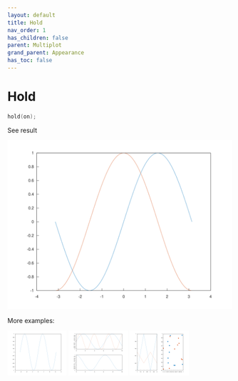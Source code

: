 ```yaml
---
layout: default
title: Hold
nav_order: 1
has_children: false
parent: Multiplot
grand_parent: Appearance
has_toc: false
---
```

# Hold

```cpp
hold(on);
```


See result

[![example_hold_1](hold/hold_1.svg)](../https://github.com/alandefreitas/matplotplusplus/blob/master/examples/appearance/multiplot/hold/hold_1.cpp)

More examples:
    
[![example_hold_2](hold/hold_2_thumb.png)](../https://github.com/alandefreitas/matplotplusplus/blob/master/examples/appearance/multiplot/hold/hold_2.cpp)  [![example_hold_3](hold/hold_3_thumb.png)](../https://github.com/alandefreitas/matplotplusplus/blob/master/examples/appearance/multiplot/hold/hold_3.cpp)  [![example_hold_4](hold/hold_4_thumb.png)](../https://github.com/alandefreitas/matplotplusplus/blob/master/examples/appearance/multiplot/hold/hold_4.cpp)
  



